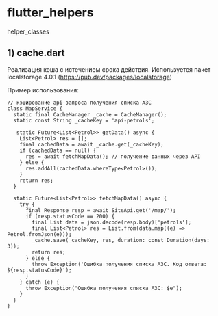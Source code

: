 # flutter_helpers
helper_classes

## 1) cache.dart
Реализация кэша с истечением срока действия.
Используется пакет localstorage 4.0.1 (https://pub.dev/packages/localstorage)

Пример использования:
```
// кэширование api-запроса получения списка АЗС
class MapService {
  static final CacheManager _cache = CacheManager();
  static const String _cacheKey = 'api-petrols';

   static Future<List<Petrol>> getData() async {
    List<Petrol> res = [];
    final cachedData = await _cache.get(_cacheKey);
    if (cachedData == null) {
      res = await fetchMapData(); // получение данных через API
    } else {
      res.addAll(cachedData.whereType<Petrol>()); 
    }
    return res;
  }
  
  static Future<List<Petrol>> fetchMapData() async {
    try {
      final Response resp = await SiteApi.get('/map/');
      if (resp.statusCode == 200) {
        final List data = json.decode(resp.body)['petrols'];
        final List<Petrol> res = List.from(data.map((e) => Petrol.fromJson(e)));
        _cache.save(_cacheKey, res, duration: const Duration(days: 3));
        return res;
      } else {
        throw Exception('Ошибка получения списка АЗС. Код ответа: ${resp.statusCode}');
      }
    } catch (e) {
      throw Exception("Ошибка получения списка АЗС: $e");
    }
  }
}
```
